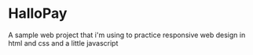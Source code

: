 # HalloPay
A sample web project that i'm using to practice responsive web design in html and css and a little javascript
